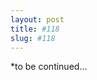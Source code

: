 ```yaml
---
layout: post
title: #118
slug: #118
---
```

<p class="description" style="text-align: justify;">
*to be continued...
